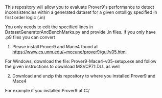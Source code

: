 This repository will allow you to evaluate Prover9's performance to detect inconsistencies within a generated dataset for a given ontolligy specified in first order logic (.in)

You only needs to edit the specified lines in DatasetGeneratorAndBenchMarks.py and provide .in files. 
If you only have .p9 files you can convert 

1. Please install Prover9 and Mace4 found at https://www.cs.unm.edu/~mccune/prover9/gui/v05.html

For Windows, download the file: Prover9-Mace4-v05-setup.exe and follow the given instructions to download MSVCP71.DLL as well

2. Download and unzip this repository to where you installed Prover9 and Mace4

For example if you installed Prover9 at C:/
